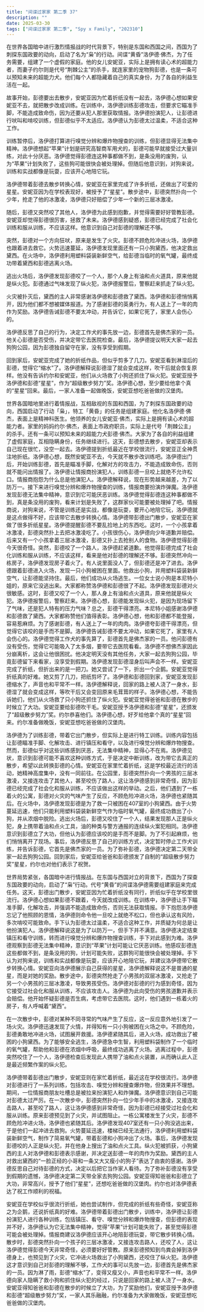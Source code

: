 ```yaml
---
title: "间谍过家家 第二季 37"
description: ""
date: 2025-03-30
tags: ["间谍过家家 第二季", "Spy x Family", "202310"]
---
```


在世界各国暗中进行激烈情报战的时代背景下，特别是东国和西国之间，西国为了刺探东国政要的动向，启动了名为“枭”的行动。间谍“黄昏”洛伊德·佛杰，为了任务需要，组建了一个虚假的家庭。他的女儿安妮亚，实际上是拥有读心术的超能力者，而妻子约尔则是代号“荆棘公主”的杀手，就连家里的宠物狗彭德，也是一条可以预知未来的超能力犬。他们每个人都隐藏着自己的真实身份，为了各自的利益生活在一起。

故事开始，彭德要出去散步，安妮亚因为忙着折纸没有一起去，洛伊德心想如果安妮亚不去，就把散步改成训练。在训练中，洛伊德训练彭德攻击，但要求它瞄准手脚，不能造成致命伤，因为还要从犯人那里获取情报。洛伊德扮演犯人，让彭德进行吠叫和啃咬训练，但彭德似乎不太适应。洛伊德认为彭德太过温柔，不适合这种工作。

训练暂停后，洛伊德打算进行嗅觉分辨和爆炸物搜查的训练，但彭德显得无法集中精神。洛伊德想起“苹果”计划是研究高智商军用犬的，彭德可能早就接受过大量训练，对此十分厌恶。洛伊德觉得彭德连这种事都做不到，是条没用的废狗，认为“苹果”计划失败了，这些狗可能很快会被处理掉。但随后他意识到，对狗来说，训练和实战都像是玩耍，应该开心地陪它玩。

洛伊德带着彭德去散步转换心情，安妮亚在家里完成了许多折纸，还做出了可爱的星星。安妮亚因为在学校表现好，被授予了“星星”。散步途中，彭德突然扑向一个少年，抢走了他的冰激凌，洛伊德只好赔偿了少年一个新的三层冰激凌。

随后，彭德又突然咬了其他人，洛伊德为此感到抱歉，并觉得需要好好管教彭德。安妮亚却觉得彭德很厉害，拯救了未来。洛伊德感到疑惑，彭德已经完成了社会化训练和服从训练，不应该这样。他意识到自己对彭德的理解还不够。

突然，彭德对一个方向狂吠，原来是发生了火灾。彭德不顾危险冲进火场，洛伊德也跟着进去救它。火势迅速蔓延，洛伊德发现里面还有一只小狗黛西，他决定救出黛西。在火场中，洛伊德利用塑料袋装新鲜空气，给彭德当临时的氧气罐，最终成功带着黛西和彭德逃离火场。

逃出火场后，洛伊德发现彭德咬了一个人，那个人身上有油和点火道具，原来他就是纵火犯。彭德通过气味发现了纵火犯，洛伊德报警后，警察赶来抓走了纵火犯。

火灾被扑灭后，黛西的主人非常感谢洛伊德和彭德救了黛西。洛伊德和彭德悄悄离开，因为他们都不想被媒体报道。为了感谢彭德的英勇行为，有人送上了一年的肉作为奖励。洛伊德告诫彭德不要太冲动，并告诉它，如果它死了，家里人会伤心的。

洛伊德反思了自己的行为，决定工作犬的事先放一边，彭德首先是佛杰家的一员。他关心彭德是否受伤，并决定带它去医院检查。最后，洛伊德提议明天大家一起去狗狗公园，因为彭德独自留守在家，没有享受到假期。

回到家后，安妮亚完成了她的折纸作品，但似乎剪多了几刀。安妮亚看到淋湿后的彭德，觉得它“缩水”了。洛伊德解释说彭德湿了就会变成这样，吹干后就会恢复原样。他没有告诉约尔和安妮亚，他们从火场救了小狗还抓住了纵火犯。安妮亚授予洛伊德和彭德“星星”，作为“超级散步努力”奖。洛伊德心想，至少要给他拿个真的“星星”回来。最后，一家人准备一起做晚饭，安妮亚想吃爸爸做的汉堡肉。

世界各国暗地里进行着情报战，互相敌视的东国和西国，为了刺探东国政要的动向，西国启动了行动「枭」，特工「黄昏」的任务是组建家庭。他化名洛伊德·佛杰，表面上是精神科医生。他领养的女儿安妮亚·佛杰，实际上是拥有读心术的超能力者。家里的妈妈约尔·佛杰，表面上市政府职员，实际上是代号「荆棘公主」的杀手。还有一条可以预知未来的超能力犬彭德·佛杰。大家为了各自的利益组建了虚假家庭，互相隐瞒身份，任务继续进行。这天，彭德想去散步，安妮亚却表示自己现在很忙，没空一起去。洛伊德提到折纸最近在学校很流行，安妮亚正全神贯注地折纸。洛伊德心想，既然安妮亚不去，今天就不散步改训练吧。洛伊德出门后，开始训练彭德，首先是瞄准手脚，化解对方的攻击力，不能造成致命伤，否则就不能问出情报了。洛伊德让情报商扮演犯人，训练彭德一旦咬上就绝不允许松口。情报商抱怨为什么总是他演犯人。洛伊德解释说，现在形势越来越差，为了以防万一。接下来进行嗅觉分辨和爆炸物搜查的训练，情报商要扮演炸弹魔。洛伊德发现彭德无法集中精神，意识到它可能厌恶训练。洛伊德觉得彭德连这种事都做不到，真是条没用的废狗，看来计划是失败了，这群家伙可能要被处理掉了吧。情报商说，对狗来说，不管是训练还是实战，都像是玩耍，要开心地陪它玩，洛伊德就是这点做得不好，应该带它去散步转换心情。洛伊德带彭德出门散步，安妮亚在家做了很多折纸星星。洛伊德提醒彭德不要乱捡地上的东西吃。这时，一个小孩拿着冰激凌，彭德突然扑上去把冰激凌吃了。小孩很伤心，洛伊德向少年道歉并赔偿。后来又有一个小孩拿着三层冰激凌，彭德又扑上去抢别人的食物。洛伊德觉得彭德今天很奇怪。突然，彭德咬了一个路人，洛伊德赶紧道歉。他觉得彭德完成了社会化训练和服从训练，不应该这样，看来是他对彭德的理解还不够。彭德突然冲向一栋房子，洛伊德发现房子着火了。有人说里面没人了，但彭德还是冲了进去。洛伊德跟着彭德进入火场，发现一只小狗被困在里面。他救出小狗，并用塑料袋装新鲜空气，让彭德能坚持住。最后，他们成功从火场逃生。一位女士说小狗是本尼特小姐的，原来它没逃出来。大家都称赞洛伊德和彭德很了不起。洛伊德发现彭德对火很敏感。这时，彭德又咬了一个人，那人身上有油和点火道具，原来他就是纵火犯。洛伊德报警后，警察赶来。洛伊德心想，彭德能发现纵火犯，是因为现场留下了气味，还是犯人特有的压力气味？总之，彭德干得漂亮。本尼特小姐感谢洛伊德和彭德救了黛西。大家都称赞他们值得表彰。洛伊德心想，他和彭德都不能登报，容易惹麻烦。为了感谢彭德，有人送上了一年的肉肉。洛伊德夸彭德干得漂亮，但觉得它该咬的是手而不是脚。洛伊德告诫彭德不要太冲动，如果它死了，家里有人会伤心的。洛伊德觉得工作犬的事先算了，彭德首先是佛杰家的一员。他问彭德有没有受伤，觉得它可能吸入了太多烟，要带它去医院看看。洛伊德不想佛杰家因此分崩离析，这会让他很困扰。他决定明天没有其他任务，大家一起去狗狗公园，毕竟彭德留下来看家，没享受到假期。洛伊德发现彭德湿身后叫声会不一样。安妮亚完成了折纸，但折出来的是一把刀。她又尝试了一下，折出一个企鹅。安妮亚觉得折纸真的好难。她又剪了几刀，把纸剪坏了。洛伊德和彭德回到家，安妮亚发现彭德缩水了，声音也和平常不一样。洛伊德解释说，回家的路上被人浇了一身水，彭德湿了就会变成这样，等吹干后又会变回原来毛茸茸的样子。洛伊德心想，不能告诉她们，他们从火场救了只小狗还抓住了纵火犯。安妮亚觉得爸爸和彭德在散步的时候立了大功。安妮亚要给彭德吹干毛。安妮亚授予洛伊德和彭德“星星”，还颁发了“超级散步努力”奖。约尔恭喜他们。洛伊德心想，好歹给他拿个真的“星星”回来。约尔准备做晚饭，安妮亚想吃爸爸做的汉堡肉。

洛伊德为了训练彭德，带着它出门散步，但实际上是进行特工训练。训练内容包括让彭德瞄准手脚、化解攻击、进行镇压和看守，以及进行嗅觉分辨和爆炸物搜查。然而，彭德似乎对这些训练感到厌恶，无法集中精神，显得心不在焉。洛伊德见状，意识到彭德可能不喜欢这种训练方式，于是决定中断训练，改为带它去真正的散步，希望以此转换彭德的心情。安妮亚在家里忙着折纸，这是学校最近流行的活动，她精神高度集中，没有一同前往。在公园里，彭德突然扑向一个男孩的三层冰激凌，又接连攻击了其他人，甚至咬伤了路人，这让洛伊德感到非常奇怪，因为彭德已经完成了社会化和服从训练，不应该做出这样的举动。之后，他们遇到了一栋着火的公寓，彭德对火灾的气味产生了反应，不顾危险冲进火场，洛伊德也紧随其后。在火场中，洛伊德发现彭德是为了救一只被困在407室的小狗黛西。由于火势蔓延迅速，他们只能利用塑料袋装新鲜空气作为临时氧气罐，最终成功救出了小狗，并从浓烟中脱险。逃出火场后，彭德又咬住了一个人，结果发现那人正是纵火犯，身上携带着油和点火工具，油的种类与警方通报的连续纵火案犯相同。洛伊德意识到彭德立了大功，但他认为彭德应该咬的是手而不是脚。为了不引起麻烦，他们悄悄离开了现场。事后，洛伊德反思了自己的训练方式，决定暂时停止工作犬训练，并告诉彭德，它首先是佛杰家的一员。为了弥补彭德，洛伊德决定第二天带全家一起去狗狗公园。回到家后，安妮亚给爸爸和彭德颁发了自制的“超级散步努力奖”星星，约尔也对他们表示了祝贺。

世界局势紧张，各国暗中进行情报战。在东国与西国对立的背景下，西国为了探查东国政要的动向，启动了“枭”行动。代号“黄昏”的间谍洛伊德需要组建家庭来完成任务。这天，彭德出门散步，安妮亚因为忙着折纸没有同行，折纸似乎在学校里很流行。洛伊德心想如果彭德不跟着，今天就改成训练。在训练中，洛伊德让手下瞄准手脚，化解攻击，并强调不能造成致命伤，否则无法获取情报。手下抱怨洛伊德忘记了他照顾的恩情，洛伊德则命令他一旦咬上就绝不松口，但也承认这有风险，多次啃咬可能致命。手下认为彭德太过温柔，不适合这种工作，并质疑为何总是让他扮演犯人。洛伊德解释说这是为了以防万一，但手下并不满意。洛伊德决定结束镇压和看守训练，转而进行嗅觉分辨和爆炸物搜查训练，手下对此感到为难。洛伊德观察到彭德无法集中精神，意识到“苹果”计划可能让它厌恶训练。他感叹彭德连这些都做不到，是条没用的狗，计划可能失败，这群狗可能很快会被处理掉。手下认为对狗来说，训练和实战都像是玩耍，应该开心地陪它玩，并建议洛伊德带它散步转换心情。安妮亚向洛伊德展示自己获得的星星，洛伊德解释说这不是普通的星星，而是对她的奖励。散步途中，彭德突然抢走了小男孩的双层冰激凌，又抢走了另一个小男孩的三层冰激凌，导致男孩受伤。洛伊德对彭德的行为感到奇怪，因为它接受过社会化和服从训练，不应该攻击人。洛伊德为此向受伤的男孩道歉并表示会赔偿。他开始怀疑彭德是否生病，考虑带它去医院。这时，他们遇到一栋着火的房子，有人呼喊着“黛西”。

在一次散步中，彭德对某种不同寻常的气味产生了反应，这一反应意外地引发了一场火灾。洛伊德迅速发现了火情，并得知有一只小狗被困在火场之中。不顾危险，彭德勇敢地冲进火场，试图展开救援。洛伊德紧随其后，进入火场，成功救出了被困的小狗黛西。为了能够安全逃生，洛伊德急中生智，利用塑料袋制作了一个临时的氧气罐，帮助他和彭德在浓烟中呼吸，最终成功逃离了火场。逃离过程中，彭德突然咬住了一个人，洛伊德检查后发现此人携带了油和点火装置，从而确认此人正是最近频繁作案的纵火犯。

洛伊德带着彭德出门散步，安妮亚则在家忙着折纸，最近这在学校很流行。洛伊德对彭德进行了一系列训练，包括攻击、嗅觉分辨和搜查爆炸物，但效果并不理想。期间，一位情报商朋友吐槽总是被拉来扮演犯人和炸弹魔。洛伊德意识到自己可能对彭德太过严厉。在一次散步中，彭德突然扑向一位少年手中的冰激凌，又接连攻击路人，甚至咬了路人，这让洛伊德感到非常奇怪，因为彭德已经接受过社会化和服从训练。原来彭德预见到了火灾，并试图阻止。一栋公寓楼发生了火灾，彭德不顾危险冲进火场，洛伊德也紧随其后。洛伊德发现407室还有一只小狗没逃出来，于是他们一起冲进去救狗。火势蔓延迅速，楼梯已经无法通行，洛伊德利用塑料袋装新鲜空气，制作了简易氧气罐，带着彭德和小狗冲出了火场。事后，洛伊德发现彭德咬的人正是纵火犯，并在他身上搜出了油和点火工具。纵火犯被抓获，小狗黛西的主人对洛伊德和彭德表示感谢，并决定送彭德一年的肉作为奖励。黛西的主人对救出黛西的“一脸正经的小哥和一条又大又瘦小的狗子”表达了由衷的感谢。洛伊德反思自己对待彭德的方式，决定以后把它当作家人看待。为了弥补彭德没有享受到假期的遗憾，洛伊德决定第二天带全家去狗狗公园。安妮亚得知爸爸和彭德立了大功，非常高兴，授予了他们“星星”，还想吃爸爸做的汉堡肉。约尔也对洛伊德表达了祝工作顺利的祝福。

安妮亚在学校似乎很流行折纸，她也尝试制作，但完成的折纸有些奇怪，安妮亚称之为企鹅，还说折纸真的好难。洛伊德带着彭德出门散步，训练中，洛伊德让彭德扮演犯人进行各种训练，包括镇压、看守、嗅觉分辨和爆炸物搜查，但彭德的表现并不好，洛伊德认为它无法集中精神，觉得“苹果”计划可能失败了，甚至觉得彭德可能会被处理掉。情报商建议洛伊德应该开心地陪彭德玩耍，带它散步转换心情。散步时，彭德突然扑向一个孩子的三层冰激凌，又接连攻击路人，还咬了人，这让洛伊德觉得彭德今天非常奇怪，必须要好好管教。原来彭德预知到鸟粪会掉到洛伊德身上，也预见到了火灾，它冲进火场救出了小狗黛西，还咬住了纵火犯。洛伊德这才意识到自己对彭德的理解不够，工作犬的事可以先放一边，彭德首先是佛杰家的一员。因为淋了雨，彭德“缩水”了，变得又瘦又小，声音也和平常不一样。洛伊德向家人隐瞒了救小狗和抓住纵火犯的经过，只说是回家的路上被人浇了一身水。安妮亚得知爸爸和彭德在散步的时候立了大功，为了奖励他们，安妮亚授予洛伊德和彭德“超级散步努力”奖，一家人其乐融融，约尔准备为大家做晚饭，安妮亚想吃爸爸做的汉堡肉。